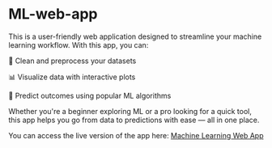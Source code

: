 # ML-web-app

This is a user-friendly web application designed to streamline your machine learning workflow. With this app, you can:

🧹 Clean and preprocess your datasets

📊 Visualize data with interactive plots

🤖 Predict outcomes using popular ML algorithms

Whether you're a beginner exploring ML or a pro looking for a quick tool, this app helps you go from data to predictions with ease — all in one place.

You can access the live version of the app here: [Machine Learning Web App](https://ml-web-app.streamlit.app/)